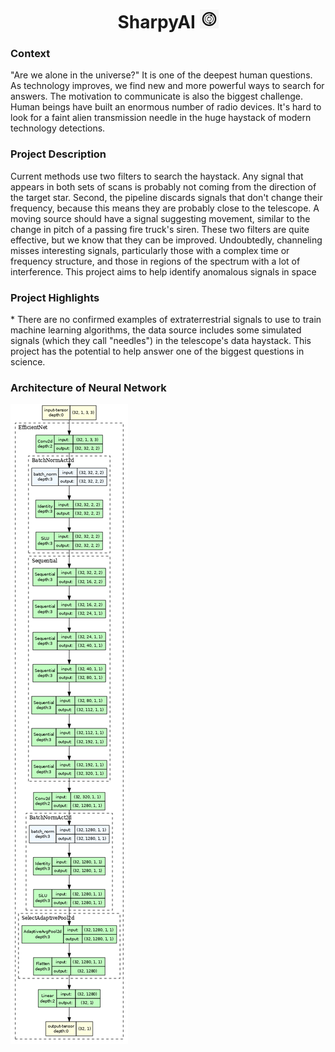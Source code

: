 <h1 align="center">
<b>SharpyAI</b>
<img height="30em" width="30em" src="Icono.jpg" />
</h1>

<h3 align="left">
<b>Context</b>
</h3>
"Are we alone in the universe?"
It is one of the deepest human questions. As technology improves, we find new and more powerful ways to search for answers. The motivation to communicate is also the biggest challenge. Human beings have built an enormous number of radio devices. It's hard to look for a faint alien transmission needle in the huge haystack of modern technology detections.

<h3 align="left">
<b>Project Description</b>
</h3>
Current methods use two filters to search the haystack. Any signal that appears in both sets of scans is probably not coming from the direction of the target star. Second, the pipeline discards signals that don't change their frequency, because this means they are probably close to the telescope. A moving source should have a signal suggesting movement, similar to the change in pitch of a passing fire truck's siren. These two filters are quite effective, but we know that they can be improved. Undoubtedly, channeling misses interesting signals, particularly those with a complex time or frequency structure, and those in regions of the spectrum with a lot of interference.
This project aims to help identify anomalous signals in space

<h3 align="left">
<b>Project Highlights</b>
</h3>
* There are no confirmed examples of extraterrestrial signals to use to train machine learning algorithms, the data source includes some simulated signals (which they call "needles") in the telescope's data haystack. This project has the potential to help answer one of the biggest questions in science.

<h3 align="left">
<b>Architecture of Neural Network</b>
</h3>
<img src="SharpyAI Neural Network.png" />
